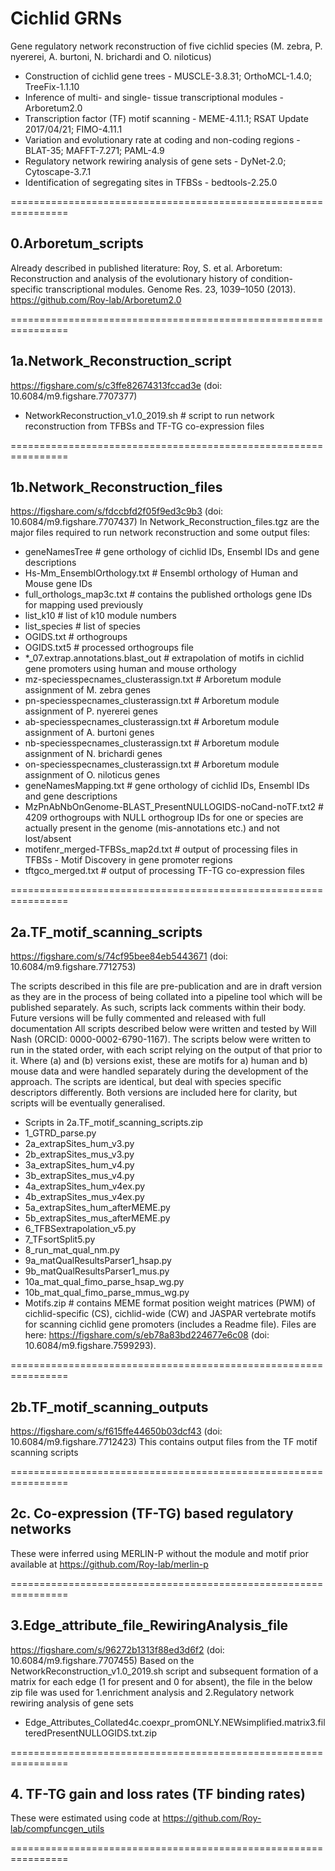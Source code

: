 # Cichlid GRNs
Gene regulatory network reconstruction of five cichlid species (M. zebra, P. nyererei, A. burtoni, N. brichardi and O. niloticus)

- Construction of cichlid gene trees - MUSCLE-3.8.31; OrthoMCL-1.4.0; TreeFix-1.1.10 
- Inference of multi- and single- tissue transcriptional modules - Arboretum2.0 
- Transcription factor (TF) motif scanning  - MEME-4.11.1; RSAT Update 2017/04/21; FIMO-4.11.1 
- Variation and evolutionary rate at coding and non-coding regions - BLAT-35; MAFFT-7.271; PAML-4.9 
- Regulatory network rewiring analysis of gene sets - DyNet-2.0; Cytoscape-3.7.1
- Identification of segregating sites in TFBSs - bedtools-2.25.0

================================================================

## 0.Arboretum_scripts
Already described in published literature: Roy, S. et al. Arboretum: Reconstruction and analysis of the evolutionary history of condition-specific transcriptional modules. Genome Res. 23, 1039–1050 (2013).
https://github.com/Roy-lab/Arboretum2.0

================================================================

## 1a.Network_Reconstruction_script
https://figshare.com/s/c3ffe82674313fccad3e (doi: 10.6084/m9.figshare.7707377)
- NetworkReconstruction_v1.0_2019.sh # script to run network reconstruction from TFBSs and TF-TG co-expression files

================================================================

## 1b.Network_Reconstruction_files
https://figshare.com/s/fdccbfd2f05f9ed3c9b3 (doi: 10.6084/m9.figshare.7707437)
In Network_Reconstruction_files.tgz are the major files required to run network reconstruction and some output files:
- geneNamesTree # gene orthology of cichlid IDs, Ensembl IDs and gene descriptions
- Hs-Mm_EnsemblOrthology.txt # Ensembl orthology of Human and Mouse gene IDs
- full_orthologs_map3c.txt # contains the published orthologs gene IDs for mapping used previously
- list_k10 # list of k10 module numbers
- list_species # list of species
- OGIDS.txt # orthogroups
- OGIDS.txt5 # processed orthogroups file
- *_07.extrap.annotations.blast_out # extrapolation of motifs in cichlid gene promoters using human and mouse orthology 
- mz-speciesspecnames_clusterassign.txt # Arboretum module assignment of M. zebra genes
- pn-speciesspecnames_clusterassign.txt # Arboretum module assignment of P. nyererei genes
- ab-speciesspecnames_clusterassign.txt # Arboretum module assignment of A. burtoni genes
- nb-speciesspecnames_clusterassign.txt # Arboretum module assignment of N. brichardi genes
- on-speciesspecnames_clusterassign.txt # Arboretum module assignment of O. niloticus genes
- geneNamesMapping.txt # gene orthology of cichlid IDs, Ensembl IDs and gene descriptions
- MzPnAbNbOnGenome-BLAST_PresentNULLOGIDS-noCand-noTF.txt2 # 4209 orthogroups with NULL orthogroup IDs for one or species are actually present in the genome (mis-annotations etc.) and not lost/absent
- motifenr_merged-TFBSs_map2d.txt # output of processing files in TFBSs - Motif Discovery in gene promoter regions
- tftgco_merged.txt # output of processing TF-TG co-expression files

================================================================

## 2a.TF_motif_scanning_scripts
https://figshare.com/s/74cf95bee84eb5443671 (doi: 10.6084/m9.figshare.7712753)

The scripts described in this file are pre-publication and are in draft version as they are in the process of being collated into a pipeline tool which will be published separately. As such, scripts lack comments within their body. Future versions will be fully commented and released with full documentation
All scripts described below were written and tested by Will Nash (ORCID: 0000-0002-6790-1167). The scripts below were written to run in the stated order, with each script relying on the output of that prior to it. Where (a) and (b) versions exist, these are motifs for a) human and b) mouse data and were handled separately during the development of the approach. The scripts are identical, but deal with species specific descriptors differently. Both versions are included here for clarity, but scripts will be eventually generalised.

- Scripts in 2a.TF_motif_scanning_scripts.zip
- 1_GTRD_parse.py
- 2a_extrapSites_hum_v3.py
- 2b_extrapSites_mus_v3.py
- 3a_extrapSites_hum_v4.py
- 3b_extrapSites_mus_v4.py
- 4a_extrapSites_hum_v4ex.py
- 4b_extrapSites_mus_v4ex.py
- 5a_extrapSites_hum_afterMEME.py
- 5b_extrapSites_mus_afterMEME.py
- 6_TFBSextrapolation_v5.py
- 7_TFsortSplit5.py
- 8_run_mat_qual_nm.py
- 9a_matQualResultsParser1_hsap.py
- 9b_matQualResultsParser1_mus.py
- 10a_mat_qual_fimo_parse_hsap_wg.py
- 10b_mat_qual_fimo_parse_mmus_wg.py
- Motifs.zip # contains MEME format position weight matrices (PWM) of cichlid-specific (CS), cichlid-wide (CW) and JASPAR vertebrate motifs for scanning cichlid gene promoters (includes a Readme file). Files are here: https://figshare.com/s/eb78a83bd224677e6c08 (doi: 10.6084/m9.figshare.7599293).

================================================================

## 2b.TF_motif_scanning_outputs
https://figshare.com/s/f615ffe44650b03dcf43 (doi: 10.6084/m9.figshare.7712423)
This contains output files from the TF motif scanning scripts

================================================================

## 2c. Co-expression (TF-TG) based regulatory networks 

These were inferred using MERLIN-P without the module and motif prior available at https://github.com/Roy-lab/merlin-p

================================================================

## 3.Edge_attribute_file_RewiringAnalysis_file
https://figshare.com/s/96272b1313f88ed3d6f2 (doi: 10.6084/m9.figshare.7707455)
Based on the NetworkReconstruction_v1.0_2019.sh script and subsequent formation of a matrix for each edge (1 for present and 0 for absent), the file in the below zip file was used for 1.enrichment analysis and 2.Regulatory network rewiring analysis of gene sets 
- Edge_Attributes_Collated4c.coexpr_promONLY.NEWsimplified.matrix3.filteredPresentNULLOGIDS.txt.zip 

================================================================

## 4. TF-TG gain and loss rates (TF binding rates)

These were estimated using code at https://github.com/Roy-lab/compfuncgen_utils

================================================================
